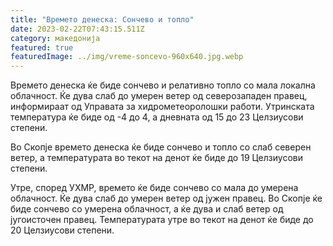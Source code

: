 ```yaml
---
title: "Времето денеска: Сончево и топло"
date: 2023-02-22T07:43:15.511Z
category: македонија
featured: true
featuredImage: ../img/vreme-soncevo-960x640.jpg.webp
---
```


Времето денеска ќе биде сончево и релативно топло со мала локална облачност. Ќе дува слаб до умерен ветер од северозападен правец, информираат од Управата за хидрометеоролошки работи. Утринската температура ќе биде од -4 до 4, а дневната од 15 до 23 Целзиусови степени.

Во Скопје времето денеска ќе биде сончево и топло со слаб северен ветер, а температурата во текот на денот ќе биде до 19 Целзиусови степени.

Утре, според УХМР, времето ќе биде сончево со мала до умерена облачност. Ќе дува слаб до умерен ветер од јужен правец. Во Скопје ќе биде сончево со умерена облачност, а ќе дува и слаб ветер од југоисточен правец. Температурата утре во текот на денот ќе биде до 20 Целзиусови степени.
